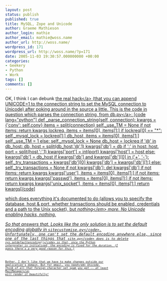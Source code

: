 ```yaml
---
layout: post
status: publish
published: true
title: MySQL, Zope and Unicode
author: Graeme Mathieson
author_login: mathie
author_email: mathie@woss.name
author_url: http://woss.name/
wordpress_id: 171
wordpress_url: http://woss.name/?p=171
date: 2005-11-03 19:30:57.000000000 +00:00
categories:
- Geekery
- Python
- Work
tags: []
comments: []
---
```

OK, I think I can debunk <a href="http:&#47;&#47;mail.zope.org&#47;pipermail&#47;zope-db&#47;2005-March&#47;003990.html">the real hack<&#47;a> (that you can append UNICODE=1 to the connection string to set the MySQL connection to Unicode) after poking around in the source a little.  This is the code in question which parses the connection string, from <a href="http:&#47;&#47;cvs.sourceforge.net&#47;viewcvs.py&#47;mysql-python&#47;ZMySQLDA&#47;lib&#47;python&#47;Products&#47;ZMySQLDA&#47;db.py?rev=1.21&view=auto">db.py<&#47;a>:
[code lang="python"]  def _parse_connection_string(self, connection):
        kwargs = {'conv': self.conv}
        items = split(connection)
        self._use_TM = None
        if not items: return kwargs
        lockreq, items = items[0], items[1:]
        if lockreq[0] == "*":
            self._mysql_lock = lockreq[1:]
            db_host, items = items[0], items[1:]
            self._use_TM = 1
        else:
            self._mysql_lock = None
            db_host = lockreq
        if '@' in db_host:
            db, host = split(db_host,'@',1)
            kwargs['db'] = db
            if ':' in host:
                host, port = split(host,':',1)
                kwargs['port'] = int(port)
            kwargs['host'] = host
        else:
            kwargs['db'] = db_host
        if kwargs['db'] and kwargs['db'][0] in ('+', '-'):
            self._try_transactions = kwargs['db'][0]
            kwargs['db'] = kwargs['db'][1:]
        else:
            self._try_transactions = None
        if not kwargs['db']:
            del kwargs['db']
        if not items: return kwargs
        kwargs['user'], items = items[0], items[1:]
        if not items: return kwargs
        kwargs['passwd'], items = items[0], items[1:]
        if not items: return kwargs
        kwargs['unix_socket'], items = items[0], items[1:]
        return kwargs[&#47;code]

which does everything it's documented to do (allows you to specify the database, host &amp; port, whether transactions should be enabled, credentials and a path to the Unix socket), but <em>nothing<&#47;em> more.  No Unicode enabling hacks, nothing.

So that answers that.  Looks like the only solution is to set the default encoding globally in <code>sitecustomise.py<&#47;code>.  Unfortunately, one can't set the default encoding anywhere else, since one of the last things that <code>site.py<&#47;code> does is to delete <code>sys.setdefaultencoding()<&#47;code> so that, once the Python interpreter is initialised, the encoding is fixed for the duration.  (I guess there's a very good reason for this.)

Bother.  I don't like that we have to make changes outside our application's domain.  But for email, you <em>need<&#47;em> Unicode.  Think of all that foreign character set spam you get -- at least <a href="http:&#47;&#47;www.logicalware.com&#47;">MailManager<&#47;a> will render it beautifully!
